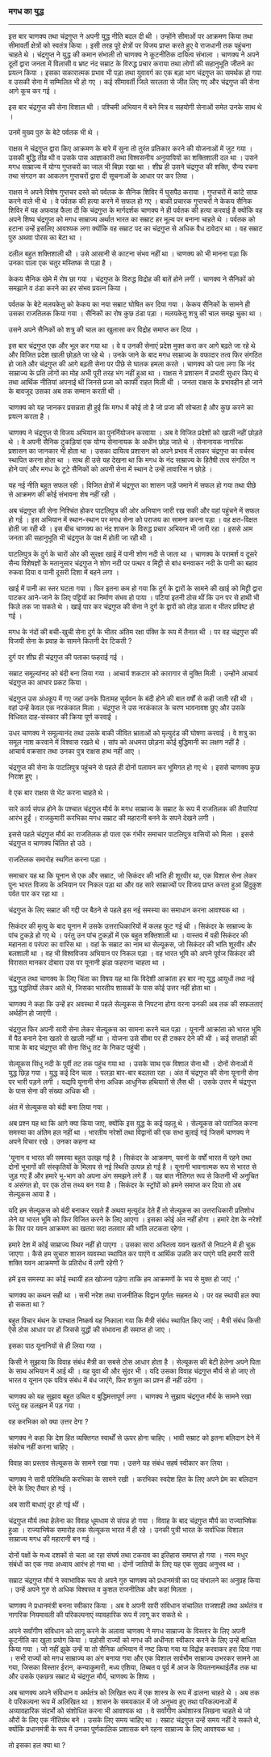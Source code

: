 ### मगध का युद्ध

---

इस बार चाणक्य तथा चंद्रगुप्त ने अपनी युद्ध नीति बदल दी थी । उन्होंने सीमाओं पर आक्रमण किया तथा सीमावर्ती क्षेत्रों को स्वतंत्र किया । इसी तरह पूरे क्षेत्रों पर विजय प्राप्त करते हुए वे राजधानी तक पहुंचना चाहते थे । चंद्रगुप्त ने युद्ध की कमान संभाली तो चाणक्य ने कूटनीतिक दायित्व संभाला । चाणक्य ने अपने दूतों द्वारा जनता में विलासी व भ्रष्ट नंद सम्राट के विरुद्ध प्रचार कराया तथा लोगों की सहानुभूति जीतने का प्रयत्न किया । इसका सकारात्मक प्रभाव भी पड़ा तथा युवावर्ग का एक बड़ा भाग चंद्रगुप्त का समर्थक हो गया व उसकी सेना में सम्मिलित भी हो गए । कई सीमावर्ती जिले सरलता से जीत लिए गए और चंद्रगुप्त की सेना आगे कूच कर गई ।

इस बार चंद्रगुप्त की सेना विशाल थी । पश्चिमी अभियान में बने मित्र व सहयोगी सेनाओं समेत उनके साथ थे ।

उनमें मुख्य पुरु के बेटे पर्वतक भी थे ।

राक्षस ने चंद्रगुप्त द्वारा किए आक्रमण के बारे में सुना तो तुरंत प्रतिकार करने की योजनाओं में जुट गया । उसकी बुद्धि तीव्र थी व उसके पास आज्ञाकारी तथा विश्वसनीय अनुयायियों का शक्तिशाली दल था । उसने मगध साम्राज्य में योग्य गुप्तचरों का जाल भी बिछा रखा था । शीघ्र ही उसने चंद्रगुप्त की शक्ति, सैन्य रचना तथा संगठन का आकलन गुप्तचरों द्वारा दी सूचनाओं के आधार पर कर लिया ।

राक्षस ने अपने विशेष गुप्तचर दस्ते को पर्वतक के सैनिक शिविर में घुसपैठ कराया । गुप्तचरों में कांटे साफ करने वाले भी थे । वे पर्वतक की हत्या करने में सफल हो गए । बाकी प्रचारक गुप्तचरों ने केकय सैनिक शिविर में यह अफवाह फैला दी कि चंद्रगुप्त के मार्गदर्शक चाणक्य ने ही पर्वतक की हत्या करवाई है क्योंकि वह अपने शिष्य चंद्रगुप्त को मगध साम्राज्य अर्थात भारत का सम्राट हर मूल्य पर बनाना चाहते थे । पर्वतक को हटाना उन्हें इसलिए आवश्यक लगा क्योंकि वह सम्राट पद का चंद्रगुप्त से अधिक वैध दावेदार था । वह सम्राट पुरु अथवा पोरस का बेटा था ।

दलील बहुत शक्तिशाली थी । उसे आसानी से काटना संभव नहीं था । चाणक्य को भी मानना पड़ा कि उनका पाला एक चतुर मस्तिष्क से पड़ा है ।

केकय सैनिक खेमे में रोष छा गया । चंद्रगुप्त के विरुद्ध विद्रोह की बातें होने लगीं । चाणक्य ने सैनिकों को समझाने व ठंडा करने का हर संभव प्रयत्न किया ।

पर्वतक के बेटे मलयकेतु को केकय का नया सम्राट घोषित कर दिया गया । केकय सैनिकों के सामने ही उसका राजतिलक किया गया । सैनिकों का रोष कुछ ठंडा पड़ा । मलयकेतु शत्रु की चाल समझ चुका था ।

उसने अपने सैनिकों को शत्रु की चाल का खुलासा कर विद्रोह समाप्त कर दिया ।

इस बार चंद्रगुप्त एक और भूल कर गया था । वे व उनकी सेनाएं प्रदेश मुक्त करा कर आगे बढ़ते जा रहे थे और विजित प्रदेश खाली छोड़ते जा रहे थे । उनके जाने के बाद मगध साम्राज्य के वफादार तत्व फिर संगठित हो जाते और चंद्रगुप्त की आगे बढ़ती सेना पर पीछे से घातक हमला करते । चाणक्य को पता लगा कि नंद साम्राज्य के प्रति लोगों का मोह अभी पूरी तरह भंग नहीं हुआ था । राक्षस ने प्रशासन में प्रभावी सुधार किए थे तथा आर्थिक नीतियां अपनाई थीं जिनसे प्रजा को काफी राहत मिली थी । जनता राक्षस के प्रभावहीन हो जाने के बावजूद उसका अब तक सम्मान करती थी ।

चाणक्य को यह जानकर प्रसन्नता ही हुई कि मगध में कोई तो है जो प्रजा की सोचता है और कुछ करने का प्रयत्न करता है ।

चाणक्य ने चंद्रगुप्त से विजय अभियान का पुनर्नियोजन करवाया । अब वे विजित प्रदेशों को खाली नहीं छोड़ते थे । वे अपनी सैनिक टुकड़ियां एक योग्य सेनानायक के अधीन छोड़ जाते थे । सेनानायक नागरिक प्रशासन का जानकार भी होता था । उसका दायित्व प्रशासन को अपने प्रभाव में लाकर चंद्रगुप्त का वर्चस्व स्थापित करना होता था । साथ ही उसे यह देखना था कि मगध के नंद साम्राज्य के हितैषी तत्व संगठित न होने पाएं और मगध के टूटे सैनिकों को अपनी सेना में स्थान दे उन्हें लावारिस न छोड़े ।

यह नई नीति बहुत सफल रही । विजित क्षेत्रों में चंद्रगुप्त का शासन जड़ें जमाने में सफल हो गया तथा पीछे से आक्रमण की कोई संभावना शेष नहीं रही ।

अब चंद्रगुप्त की सेना निश्चिंत होकर पाटलिपुत्र की ओर अभियान जारी रख सकी और वहां पहुंचने में सफल हो गई । इस अभियान में स्थान-स्थान पर मगध सेना को पराजय का सामना करना पड़ा । वह क्षत-विक्षत होती जा रही थी । इस बीच चाणक्य का नंद शासन के विरुद्ध प्रचार अभियान भी जारी रहा । इससे आम जनता की सहानुभूति भी चंद्रगुप्त के पक्ष में होती जा रही थी ।

पाटलिपुत्र के दुर्ग के चारों ओर की सुरक्षा खाई में पानी शोण नदी से जाता था । चाणक्य के परामर्श व दूसरे सैन्य विशेषज्ञों के मतानुसार चंद्रगुप्त ने शोण नदी पर पत्थर व मिट्टी से बांध बनवाकर नदी के पानी का बहाव रुकवा दिया व पानी दूसरी दिशा में बहने लगा ।

खाई में पानी का स्तर घटता गया । फिर इतना कम हो गया कि दुर्ग के द्वारों के सामने की खाई को मिट्टी द्वारा पाटकर आने-जाने के लिए पट्टियों का निर्माण संभव हो पाया । पटियां इतनी ठोस थीं कि उन पर से हाथी भी किले तक जा सकते थे । खाई पार कर चंद्रगुप्त की सेना ने दुर्ग के द्वारों को तोड़ डाला व भीतर प्रविष्ट हो गई ।

मगध के नंदों की बची-खुची सेना दुर्ग के भीतर अंतिम रक्षा पंक्ति के रूप में तैनात थी । पर वह चंद्रगुप्त की विजयी सेना के प्रवाह के सामने कितनी देर टिकती ?

दुर्ग पर शीघ्र ही चंद्रगुप्त की पताका फहराई गई ।

सम्राट समूल्यांनद को बंदी बना लिया गया । आचार्य शकटार को कारागार से मुक्ति मिली । उन्होंने आचार्य चंद्रगुप्त का आभार प्रकट किया ।

चंद्रगुप्त उस अंधकूप में गए जहां उनके पितामह सूर्यवन के बंदी होने की बात वर्षों से कही जाती रही थी । वहां उन्हें केवल एक नरकंकाल मिला । चंद्रगुप्त ने उस नरकंकाल के चरण भावनावश छुए और उसके विधिवत दाह-संस्कार की क्रिया पूर्ण करवाई ।

उधर चाणक्य ने समूल्यानंद तथा उसके बाकी जीवित भ्राताओं को मृत्युदंड की घोषणा करवाई । वे शत्रु का समूल नाश करवाने में विश्वास रखते थे । सांप को अधमरा छोड़ना कोई बुद्धिमानी का लक्षण नहीं है । आचार्य वक्रसार तथा उनका पुत्र राक्षस हाथ नहीं आए ।

चंद्रगुप्त की सेना के पाटलिपुत्र पहुंचने से पहले ही दोनों पलायन कर भूमिगत हो गए थे । इससे चाणक्य कुछ निराश हुए ।

वे एक बार राक्षस से भेंट करना चाहते थे ।

सारे कार्य संपन्न होने के पश्चात चंद्रगुप्त मौर्य के मगध साम्राज्य के सम्राट के रूप में राजतिलक की तैयारियां आरंभ हुईं । राजकुमारी करभिका मगध सम्राट की महारानी बनने के सपने देखने लगी ।

इससे पहले चंद्रगुप्त मौर्य का राजतिलक हो पाता एक गंभीर समाचार पाटलिपुत्र वासियों को मिला । इससे चंद्रगुप्त व चाणक्य चिंतित हो उठे ।

राजतिलक समारोह स्थगित करना पड़ा ।

समाचार यह था कि यूनान से एक और सम्राट, जो सिकंदर की भांति ही शूरवीर था, एक विशाल सेना लेकर पुनः भारत विजय के अभियान पर निकल पड़ा था और वह सारे साम्राज्यों पर विजय प्राप्त करता हुआ हिंदुकुश पर्वत पार कर रहा था ।

चंद्रगुप्त के लिए सम्राट की गद्दी पर बैठने से पहले इस नई समस्या का समाधान करना आवश्यक था ।

सिकंदर की मृत्यु के बाद यूनान में उसके उत्तराधिकारियों में कलह फूट गई थी । सिकंदर के साम्राज्य के पांच टुकड़े हो गए थे । परंतु उन पांच टुकड़ों में एक बहुत शक्तिशाली था । वास्तव में वही सिकंदर की महानता व परंपरा का वारिस था । वहां के सम्राट का नाम था सेल्यूकस, जो सिकंदर की भांति शूरवीर और बलशाली था । वह भी विश्वविजय अभियान पर निकल पड़ा । वह भारत भूमि को अपने पूर्वज सिकंदर की विरासत मानकर दोबारा उस पर यूनानी झंडा फहराना चाहता था ।

चंद्रगुप्त तथा चाणक्य के लिए चिंता का विषय यह था कि विदेशी आक्रांता हर बार नए युद्ध आयुधों तथा नई युद्ध पद्धतियों लेकर आते थे, जिसका भारतीय शासकों के पास कोई उत्तर नहीं होता था ।

चाणक्य ने कहा कि उन्हें हर अवस्था में पहले सेल्यूकस से निपटना होगा वरना उनकी अब तक की सफलताएं अर्थहीन हो जाएंगी ।

चंद्रगुप्त फिर अपनी सारी सेना लेकर सेल्यूकस का सामना करने चल पड़ा । यूनानी आक्रांता को भारत भूमि में पैठ बनाने देना खतरे से खाली नहीं था । योजना उसे सीमा पर ही टक्कर देने की थी । कई सप्ताहों की यात्रा के बाद चंद्रगुप्त की सेना सिंधु तट के निकट पहुंची ।

सेल्यूकस सिंधु नदी के पूर्वी तट तक पहुंच गया था । उसके साथ एक विशाल सेना थी । दोनों सेनाओं में युद्ध छिड़ गया । युद्ध कई दिन चला । पलड़ा बार-बार बदलता रहा । अंत में चंद्रगुप्त की सेना यूनानी सेना पर भारी पड़ने लगी । यद्यपि यूनानी सेना अधिक आधुनिक हथियारों से लैस थी । उसके उत्तर में चंद्रगुप्त के पास सेना की संख्या अधिक थी ।

अंत में सेल्यूकस को बंदी बना लिया गया ।

अब प्रश्न यह था कि आगे क्या किया जाए, क्योंकि इस युद्ध के कई पहलू थे । सेल्यूकस को पराजित करना समस्या का अंतिम हल नहीं था । भारतीय नरेशों तथा विद्वानों की एक सभा बुलाई गई जिसमें चाणक्य ने अपने विचार रखे । उनका कहना था

'यूनान व भारत की समस्या बहुत उलझ गई है । सिकंदर के आक्रमण, यवनों के वर्षों भारत में रहने तथा दोनों भूभागों की संस्कृतियों के मिलाप से नई स्थिति उत्पन्न हो गई है । यूनानी भावनात्मक रूप से भारत से जुड़ गए हैं और हमारे भू-भाग को अपना अंग समझने लगे हैं । यह बात नीतिगत रूप से कितनी भी अनुचित व असंगत हो, पर एक ठोस तथ्य बन गया है । सिकंदर के स्ट्रॉपों को हमने समाप्त कर दिया तो अब सेल्यूकस आया है ।

यदि हम सेल्यूकस को बंदी बनाकर रखते हैं अथवा मृत्युदंड देते हैं तो सेल्यूकस का उत्तराधिकारी प्रतिशोध लेने या भारत भूमि को फिर विजित करने के लिए आएगा । इसका कोई अंत नहीं होगा । हमारे देश के नरेशों के सिर पर यवन आक्रमण का खतरा सदा तलवार की भांति लटकता रहेगा ।

हमारे देश में कोई साम्राज्य स्थिर नहीं हो पाएगा । उसका सारा अस्तित्व यवन खतरों से निपटने में ही चुक जाएगा । कैसे हम सुचारु शासन व्यवस्था स्थापित कर पाएंगे व आर्थिक उन्नति कर पाएंगे यदि हमारी सारी शक्ति यवन आक्रमणों के प्रतिरोध में लगी रहेगी ?

हमें इस समस्या का कोई स्थायी हल खोजना पड़ेगा ताकि हम आक्रमणों के भय से मुक्त हो जाएं ।'

चाणक्य का कथन सही था । सभी नरेश तथा राजनीतिक विद्वान पूर्णतः सहमत थे । पर वह स्थायी हल क्या हो सकता था ?

बहुत विचार मंथन के पश्चात निष्कर्ष यह निकाला गया कि मैत्री संबंध स्थापित किए जाएं । मैत्री संबंध किसी ऐसे ठोस आधार पर हों जिससे युद्धों की संभावना ही समाप्त हो जाए ।

इसका पाठ यूनानियों से ही लिया गया ।

किसी ने सुझाया कि विवाह संबंध मैत्री का सबसे ठोस आधार होता है । सेल्यूकस की बेटी हेलेना अपने पिता के साथ अभियान में आई थी । वह युवा थी और सुंदर भी । यदि उसका विवाह चंद्रगुप्त मौर्य से हो जाए तो भारत व यूनान एक पवित्र संबंध में बंध जाएंगे, फिर शत्रुता का प्रश्न ही नहीं उठेगा ।

चाणक्य को यह सुझाव बहुत उचित व बुद्धिमत्तापूर्ण लगा । चाणक्य ने सुझाव चंद्रगुप्त मौर्य के सामने रखा परंतु वह उलझन में पड़ गया ।

वह करभिका को क्या उत्तर देगा ?

चाणक्य ने कहा कि देश हित व्यक्तिगत स्वार्थों से ऊपर होना चाहिए । भावी सम्राट को इतना बलिदान देने में संकोच नहीं करना चाहिए ।

विवाह का प्रस्ताव सेल्यूकस के सामने रखा गया । उसने यह संबंध सहर्ष स्वीकार कर लिया ।

चाणक्य ने सारी परिस्थिति करभिका के सामने रखी । करभिका स्वदेश हित के लिए अपने प्रेम का बलिदान देने के लिए तैयार हो गई ।

अब सारी बाधाएं दूर हो गई थीं ।

चंद्रगुप्त मौर्य तथा हेलेना का विवाह धूमधाम से संपन्न हो गया । विवाह के बाद चंद्रगुप्त मौर्य का राज्याभिषेक हुआ । राज्याभिषेक समारोह तक सेल्यूकस भारत में ही रहे । उनकी पुत्री भारत के सर्वाधिक विशाल साम्राज्य मगध की महारानी बन गई ।

दोनों पक्षों के मध्य दशकों से चला आ रहा संघर्ष तथा टकराव का इतिहास समाप्त हो गया । नरम मधुर संबंधों का एक नया अध्याय आरंभ हो गया था । दोनों जातियों के लिए यह एक सुखद अनुभव था ।

सम्राट चंद्रगुप्त मौर्य ने स्वाभाविक रूप से अपने गुरु चाणक्य को प्रधानमंत्री का पद संभालने का अनुग्रह किया । उन्हें अपने गुरु से अधिक विश्वस्त व कुशल राजनीतिक और कहां मिलता ।

चाणक्य ने प्रधानमंत्री बनना स्वीकार किया । अब वे अपनी सारी संविधान संचालित राजशाही तथा अर्थतंत्र व नागरिक नियमावली की परिकल्पनाएं व्यावहारिक रूप में लागू कर सकते थे ।

अपने सर्वांगीण संविधान को लागू करने के अलावा चाणक्य ने मगध साम्राज्य के विस्तार के लिए अपनी कूटनीति का खुला प्रयोग किया । पड़ोसी राज्यों को मगध की अधीनता स्वीकार करने के लिए उन्हें बाधित किया गया । जो नहीं झुके उन्हें या तो सैनिक अभियान में नष्ट किया गया या विद्रोह करवाकर हरा दिया गया । सभी राज्यों को मगध साम्राज्य का अंग बनाया गया और एक विशाल सार्वभौम साम्राज्य उभरकर सामने आ गया, जिसका विस्तार ईरान, कन्याकुमारी, मध्य एशिया, तिब्बत व पूर्व में आज के वियतनामथाईलैंड तक था और उसके एकछत्र सम्राट थे चंद्रगुप्त मौर्य, चाणक्य के शिष्य ।

अब चाणक्य अपने संविधान व अर्थतंत्र को लिखित रूप में एक शास्त्र के रूप में ढालना चाहते थे । अब तक वे परिकल्पना रूप में अलिखित था । शासन के समयकाल में जो अनुभव हुए तथा परिकल्पनाओं में अव्यावहारिक संदर्भो को संशोधित करना भी आवश्यक था । वे सर्वांगीण अर्थशास्त्र लिखना चाहते थे जो औरों के लिए एक नीतिग्रंथ बने । उसके लिए समय चाहिए था । सम्राट चंद्रगुप्त उन्हें समय नहीं दे सकते थे, क्योंकि प्रधानमंत्री के रूप में उनका पूर्णकालिक प्रशासक बने रहना साम्राज्य के लिए आवश्यक था ।

तो इसका हल क्या था ?